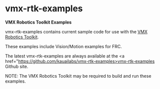 # vmx-rtk-examples
<b>VMX Robotics Toolkit Examples</b>

vmx-rtk-examples contains current sample code for use with the <a href="https://pdocs.kauailabs.com/vmx-rtk/">VMX Robotics Toolkit<a>.

These examples include Vision/Motion examples for FRC.

The latest vmx-rtk-examples are always available at the <a href="https://github.com/kauailabs/vmx-rtk-examples>vmx-rtk-examples Github site<a>.

NOTE:  The VMX Robotics Toolkit may be required to build and run these examples.
